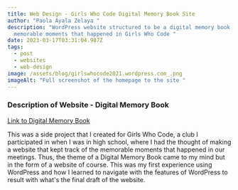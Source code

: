 ```yaml
---
title: Web Design - Girls Who Code Digital Memory Book Site
author: "Paola Ayala Zelaya "
description: "WordPress website structured to be a digital memory book of the
  memorable moments that happened in Girls Who Code "
date: 2023-03-17T03:31:04.987Z
tags:
  - post
  - websites
  - web-design
image: /assets/blog/girlswhocode2021.wordpress.com_.png
imageAlt: "Full screenshot of the homepage to the site "
---
```

### D﻿escription of Website - Digital Memory Book

[﻿Link to Digital Memory Book](https://girlswhocode2021.wordpress.com/)

T﻿his was a side project that I created for Girls Who Code, a club I participated in when I was in high school, where I had the thought of making a website that kept track of the memorable moments that happened in our meetings. Thus, the theme of a Digital Memory Book came to my mind but in the form of a website of course. This was my first experience using WordPress and how I learned to navigate with the features of WordPress to result with what's the final draft of the website.